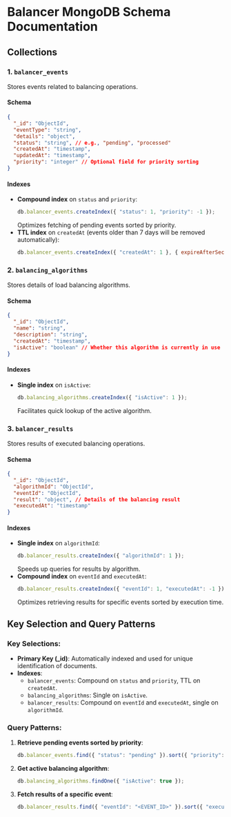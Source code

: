 # Balancer MongoDB Schema Documentation

## Collections

### 1. `balancer_events`
Stores events related to balancing operations.

#### Schema
```json
{
  "_id": "ObjectId",
  "eventType": "string",
  "details": "object",
  "status": "string", // e.g., "pending", "processed"
  "createdAt": "timestamp",
  "updatedAt": "timestamp",
  "priority": "integer" // Optional field for priority sorting
}
```

#### Indexes
- **Compound index** on `status` and `priority`:
  ```javascript
  db.balancer_events.createIndex({ "status": 1, "priority": -1 });
  ```
  Optimizes fetching of pending events sorted by priority.
- **TTL index** on `createdAt` (events older than 7 days will be removed automatically):
  ```javascript
  db.balancer_events.createIndex({ "createdAt": 1 }, { expireAfterSeconds: 604800 });
  ```

### 2. `balancing_algorithms`
Stores details of load balancing algorithms.

#### Schema
```json
{
  "_id": "ObjectId",
  "name": "string",
  "description": "string",
  "createdAt": "timestamp",
  "isActive": "boolean" // Whether this algorithm is currently in use
}
```

#### Indexes
- **Single index** on `isActive`:
  ```javascript
  db.balancing_algorithms.createIndex({ "isActive": 1 });
  ```
  Facilitates quick lookup of the active algorithm.

### 3. `balancer_results`
Stores results of executed balancing operations.

#### Schema
```json
{
  "_id": "ObjectId",
  "algorithmId": "ObjectId",
  "eventId": "ObjectId",
  "result": "object", // Details of the balancing result
  "executedAt": "timestamp"
}
```

#### Indexes
- **Single index** on `algorithmId`:
  ```javascript
  db.balancer_results.createIndex({ "algorithmId": 1 });
  ```
  Speeds up queries for results by algorithm.
- **Compound index** on `eventId` and `executedAt`:
  ```javascript
  db.balancer_results.createIndex({ "eventId": 1, "executedAt": -1 });
  ```
  Optimizes retrieving results for specific events sorted by execution time.

## Key Selection and Query Patterns

### Key Selections:
- **Primary Key (_id)**: Automatically indexed and used for unique identification of documents.
- **Indexes**: 
  - `balancer_events`: Compound on `status` and `priority`, TTL on `createdAt`.
  - `balancing_algorithms`: Single on `isActive`.
  - `balancer_results`: Compound on `eventId` and `executedAt`, single on `algorithmId`.

### Query Patterns:
1. **Retrieve pending events sorted by priority**:
   ```javascript
   db.balancer_events.find({ "status": "pending" }).sort({ "priority": -1 });
   ```

2. **Get active balancing algorithm**:
   ```javascript
   db.balancing_algorithms.findOne({ "isActive": true });
   ```

3. **Fetch results of a specific event**:
   ```javascript
   db.balancer_results.find({ "eventId": "<EVENT_ID>" }).sort({ "executedAt": -1 });
   ```
